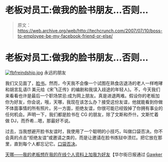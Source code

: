 # 老板对员工:做我的脸书朋友…否则…

> 原文：<https://web.archive.org/web/http://techcrunch.com/2007/07/10/boss-to-employee-be-my-facebook-friend-or-else/>

# 老板对员工:做我的脸书朋友…否则…

[![fbfreindship.jpg](img/c7723cd9589248f37653760c07184965.png)](https://web.archive.org/web/20201128043010/https://beta.techcrunch.com/wp-content/uploads/2007/07/fbfreindship.jpg "fbfreindship.jpg") 
永远的朋友

我们又见面了，[脸书](https://web.archive.org/web/20201128043010/http://crunchgear.com/category/facebook/)。然而，今天我不会像一个试图在熟食店退汤的老人一样咆哮和胡言乱语(1 美元给《宋飞正传》的编剧和我误入歧途的年轻人)。不，今天我们来看看也许是最后一个职场禁忌:成为网上朋友。真是进退两难。假设你的老板加你为好友，你会说，哦，天哪，我现在该怎么办？接受这份友谊，他就能看到你做不体面事情的所有照片。另一方面，拒绝友谊，你很可能已经毁掉了你拥有事业的任何机会。声明一下，我们都是脸书在 CG 的朋友，除了文斯和乔什。文斯忙着做 DJ，而乔希…嗯，那最好不说。

过去，当我想避开脸书友谊时，我使用了一个聪明的小技巧，叫做口袋否决。你不会真的点击“拒绝友谊”或邀请之类的，而是让邀请在脸书炼狱中溃烂。把它放在那里，直到每个人都忘记它。[口袋否决](https://web.archive.org/web/20201128043010/http://en.wikipedia.org/wiki/Pocket_veto)。

[天哪——我的老板想在我的在线个人资料上加我为好友](https://web.archive.org/web/20201128043010/http://online.wsj.com/public/article/SB118401324654861242.html?mod=blog)【华尔街日报通过 [Gawker](https://web.archive.org/web/20201128043010/http://gawker.com/news/why-can.t-we-be-friends/the-discomforts-of-friending-276713.php)